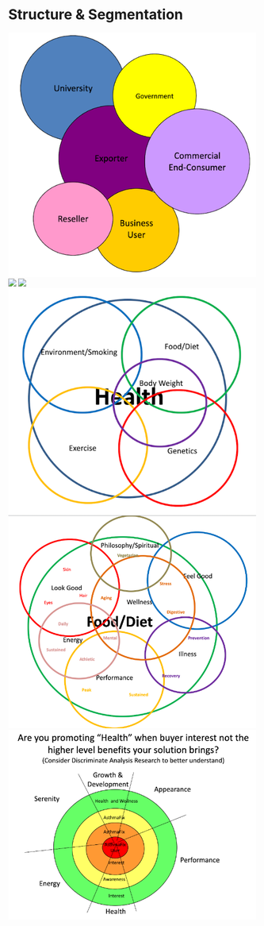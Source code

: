 
# Structure & Segmentation

<img src="../business/captures/structure2.png"  width="500">


<img src="../business/captures/segmentation1.png"  width="500">

<img src="../business/captures/segmentation2.png"  width="500">

<img src="../business/captures/segmentation4.png"  width="500">

<img src="../business/captures/segmentation5.png"  width="500">

<img src="../business/captures/segmentation6.png"  width="500">

